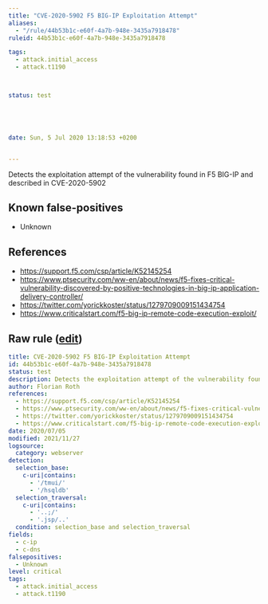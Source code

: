 ```yaml
---
title: "CVE-2020-5902 F5 BIG-IP Exploitation Attempt"
aliases:
  - "/rule/44b53b1c-e60f-4a7b-948e-3435a7918478"
ruleid: 44b53b1c-e60f-4a7b-948e-3435a7918478

tags:
  - attack.initial_access
  - attack.t1190



status: test





date: Sun, 5 Jul 2020 13:18:53 +0200


---
```


Detects the exploitation attempt of the vulnerability found in F5 BIG-IP and described in CVE-2020-5902

<!--more-->


## Known false-positives

* Unknown



## References

* https://support.f5.com/csp/article/K52145254
* https://www.ptsecurity.com/ww-en/about/news/f5-fixes-critical-vulnerability-discovered-by-positive-technologies-in-big-ip-application-delivery-controller/
* https://twitter.com/yorickkoster/status/1279709009151434754
* https://www.criticalstart.com/f5-big-ip-remote-code-execution-exploit/


## Raw rule ([edit](https://github.com/SigmaHQ/sigma/edit/master/rules/web/web_cve_2020_5902_f5_bigip.yml))
```yaml
title: CVE-2020-5902 F5 BIG-IP Exploitation Attempt
id: 44b53b1c-e60f-4a7b-948e-3435a7918478
status: test
description: Detects the exploitation attempt of the vulnerability found in F5 BIG-IP and described in CVE-2020-5902
author: Florian Roth
references:
  - https://support.f5.com/csp/article/K52145254
  - https://www.ptsecurity.com/ww-en/about/news/f5-fixes-critical-vulnerability-discovered-by-positive-technologies-in-big-ip-application-delivery-controller/
  - https://twitter.com/yorickkoster/status/1279709009151434754
  - https://www.criticalstart.com/f5-big-ip-remote-code-execution-exploit/
date: 2020/07/05
modified: 2021/11/27
logsource:
  category: webserver
detection:
  selection_base:
    c-uri|contains:
      - '/tmui/'
      - '/hsqldb'
  selection_traversal:
    c-uri|contains:
      - '..;/'
      - '.jsp/..'
  condition: selection_base and selection_traversal
fields:
  - c-ip
  - c-dns
falsepositives:
  - Unknown
level: critical
tags:
  - attack.initial_access
  - attack.t1190

```
